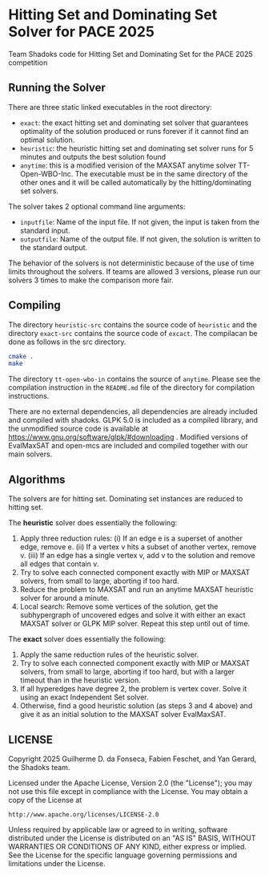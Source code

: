 # Hitting Set and Dominating Set Solver for PACE 2025

Team Shadoks code for Hitting Set and Dominating Set for the PACE 2025 competition

## Running the Solver

There are three static linked executables in the root directory:

 - ``exact``: the exact hitting set and dominating set solver that guarantees optimality of the solution produced or runs forever if it cannot find an optimal solution.
 - ``heuristic``: the heuristic hitting set and dominating set solver runs for 5 minutes and outputs the best solution found
 - ``anytime``: this is a modified verision of the MAXSAT anytime solver TT-Open-WBO-Inc. The executable must be in the same directory of the other ones and it will be called automatically by the hitting/dominating set solvers.

The solver takes 2 optional command line arguments:

 - ``inputfile``: Name of the input file. If not given, the input is taken from the standard input.
 - ``outputfile``: Name of the output file. If not given, the solution is written to the standard output.

The behavior of the solvers is not deterministic because of the use of time limits throughout the solvers. If teams are allowed 3 versions, please run our solvers 3 times to make the comparison more fair.

## Compiling

The directory ``heuristic-src`` contains the source code of ``heuristic`` and the directory ``exact-src`` contains the source code of ``excact``. The compilacan be done as follows in the src directory.

```bash
cmake .
make
```

The directory ``tt-open-wbo-in`` contains the source of ``anytime``. Please see the compilation instruction in the ``README.md`` file of the directory for compilation instructions.

There are no external dependencies, all dependencies are already included and compiled with shadoks. GLPK 5.0 is included as a compiled library, and the unmodified source code is available at https://www.gnu.org/software/glpk/#downloading . Modified versions of EvalMaxSAT and open-mcs are included and compiled together with our main solvers.

## Algorithms

The solvers are for hitting set. Dominating set instances are reduced to hitting set.

The **heuristic** solver does essentially the following:
 1) Apply three reduction rules: (i) If an edge e is a superset of another edge, remove e. (ii) If a vertex v hits a subset of another vertex, remove v. (iii) If an edge has a single vertex v, add v to the solution and remove all edges that contain v. 
 2) Try to solve each connected component exactly with MIP or MAXSAT solvers, from small to large, aborting if too hard.
 3) Reduce the problem to MAXSAT and run an anytime MAXSAT heuristic solver for around a minute.
 4) Local search: Remove some vertices of the solution, get the subhypergraph of uncovered edges and solve it with either an exact MAXSAT solver or GLPK MIP solver. Repeat this step until out of time.

The **exact** solver does essentially the following:
 1) Apply the same reduction rules of the heuristic solver.
 2) Try to solve each connected component exactly with MIP or MAXSAT solvers, from small to large, aborting if too hard, but with a larger timeout than in the heuristic version.
 3) If all hyperedges have degree 2, the problem is vertex cover. Solve it using an exact Independent Set solver.
 4) Otherwise, find a good heuristic solution (as steps 3 and 4 above) and give it as an initial solution to the MAXSAT solver EvalMaxSAT.

## LICENSE
Copyright 2025 Guilherme D. da Fonseca, Fabien Feschet, and Yan Gerard, the Shadoks team.

Licensed under the Apache License, Version 2.0 (the "License");
you may not use this file except in compliance with the License.
You may obtain a copy of the License at

    http://www.apache.org/licenses/LICENSE-2.0

Unless required by applicable law or agreed to in writing, software
distributed under the License is distributed on an "AS IS" BASIS,
WITHOUT WARRANTIES OR CONDITIONS OF ANY KIND, either express or implied.
See the License for the specific language governing permissions and
limitations under the License.


